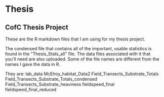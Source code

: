 # Thesis
## CofC Thesis Project

These are the R markdown files that I am using for my thesis project.

The condensed file that contains all of the important, usable statistics is found in the "Thesis_Stats_all" file. The data files associated with it that you'll need are also uploaded. Some of the file names are different from the names I gave the data in R.

They are:
lab_data
McElroy_habitat_Data2
Field_Transects_Substrate_Totals
Field_Transects_Substrate_Totals_condensed
Field_Transects_Substrate_heaviness
fieldspeed_final
fieldspeed_final_reduced
